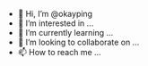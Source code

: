 - 👋 Hi, I’m @okayping
- 👀 I’m interested in ...
- 🌱 I’m currently learning ...
- 💞️ I’m looking to collaborate on ...
- 📫 How to reach me ...

<!---
okayping/okayping is a ✨ special ✨ repository because its `README.md` (this file) appears on your GitHub profile.
You can click the Preview link to take a look at your changes.
--->
